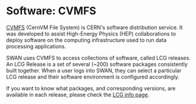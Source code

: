 # Software: CVMFS

[CVMFS](https://cernvm.cern.ch/portal/filesystem) (CernVM File System) is CERN's software distribution service. It was developed to assist High-Energy Physics (HEP) collaborations to deploy software on the computing infrastructure used to run data processing applications.

SWAN uses CVMFS to access collections of software, called LCG releases. An LCG Release is a set of several (~200) software packages consistently built together. When a user logs into SWAN, they can select a particular LCG release and their software environment is configured accordingly.

If you want to know what packages, and corresponding versions, are available in each release, please check the 
[LCG info page](http://lcginfo.cern.ch/).
